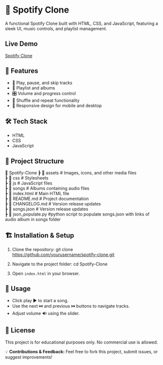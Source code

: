 # 🎵 Spotify Clone
A functional Spotify Clone built with HTML, CSS, and JavaScript, featuring a sleek UI, music controls, and playlist management.

## Live Demo
[Spotify Clone](https://spotify-rmb.netlify.app "Visit website")

## 🚀 Features
- 🎼 Play, pause, and skip tracks
- 📜 Playlist and albums
- 🎛️ Volume and progress control
- 🔀 Shuffle and repeat functionality
- 📱 Responsive design for mobile and desktop

## 🛠️ Tech Stack
- HTML
- CSS
- JavaScript

## 📂 Project Structure
📂 Spotify-Clone
 ┣ 📂 assets  # Images, icons, and other media files<br>
 ┣ 📂 css     # Stylesheets<br>
 ┣ 📂 js      # JavaScript files<br>
 ┣ 📂 songs   # Albums containing audio files<br>
 ┣ 📜 index.html    # Main HTML file<br>
 ┣ 📜 README.md     # Project documentation<br>
 ┣ 📜 CHANGELOG.md  # Version release updates<br>
 ┣ 📜 songs.json    # Version release updates<br>
 ┣ 📜 json_populate.py  #python script to populate songs.json with 
                        links of audio album in songs folder


## 🏗️ Installation & Setup
1. Clone the repository:
   git clone https://github.com/yourusername/spotify-clone.git

2. Navigate to the project folder:
   cd Spotify-Clone

3. Open `index.html` in your browser.

## 📌 Usage
- Click play ▶️ to start a song.
- Use the next ⏭️ and previous ⏮️ buttons to navigate tracks.
- Adjust volume 🔊 using the slider.

## 📜 License
This project is for educational purposes only. No commercial use is allowed.

💡 **Contributions & Feedback:** Feel free to fork this project, submit issues, or suggest improvements!

